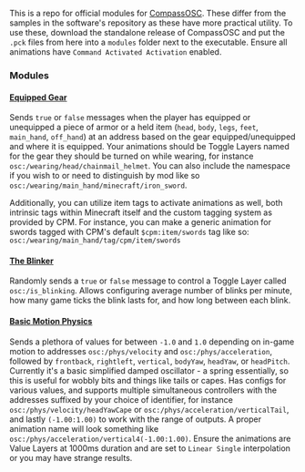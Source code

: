 This is a repo for official modules for [CompassOSC](https://github.com/Topodic/CompassOSC). These differ from the samples in the software's repository as these have more practical utility. To use these, download the standalone release of CompassOSC and put the `.pck` files from here into a `modules` folder next to the executable. Ensure all animations have `Command Activated Activation` enabled.

### Modules

#### [Equipped Gear](https://github.com/Topodic/CompassOSC-Modules/raw/master/pcks/EquippedGear.pck)

Sends `true` or `false` messages when the player has equipped or unequipped a piece of armor or a held item (`head`, `body`, `legs`, `feet`, `main_hand`, `off_hand`) at an address based on the gear equipped/unequipped and where it is equipped. Your animations should be Toggle Layers named for the gear they should be turned on while wearing, for instance `osc:/wearing/head/chainmail_helmet`. You can also include the namespace if you wish to or need to distinguish by mod like so `osc:/wearing/main_hand/minecraft/iron_sword`.

Additionally, you can utilize item tags to activate animations as well, both intrinsic tags within Minecraft itself and the custom tagging system as provided by CPM. For instance, you can make a generic animation for swords tagged with CPM's default `$cpm:item/swords` tag like so: `osc:/wearing/main_hand/tag/cpm/item/swords` 

#### [The Blinker](https://github.com/Topodic/CompassOSC-Modules/raw/master/pcks/TheBlinker.pck)

Randomly sends a `true` or `false` message to control a Toggle Layer called `osc:/is_blinking`. Allows configuring average number of blinks per minute, how many game ticks the blink lasts for, and how long between each blink.

#### [Basic Motion Physics](https://github.com/Topodic/CompassOSC-Modules/raw/master/pcks/BasicMotionPhysics.pck)

Sends a plethora of values for between `-1.0` and `1.0` depending on in-game motion to addresses `osc:/phys/velocity` and `osc:/phys/acceleration`, followed by `frontback`, `rightleft`, `vertical`, `bodyYaw`, `headYaw`, or `headPitch`. Currently it's a basic simplified damped oscillator - a spring essentially, so this is useful for wobbly bits and things like tails or capes. Has configs for various values, and supports multiple simultaneous controllers with the addresses suffixed by your choice of identifier, for instance `osc:/phys/velocity/headYawCape` or `osc:/phys/acceleration/verticalTail`, and lastly `(-1.00:1.00)` to work with the range of outputs. A proper animation name will look something like `osc:/phys/acceleration/vertical4(-1.00:1.00)`. Ensure the animations are Value Layers at 1000ms duration and are set to `Linear Single` interpolation or you may have strange results.
